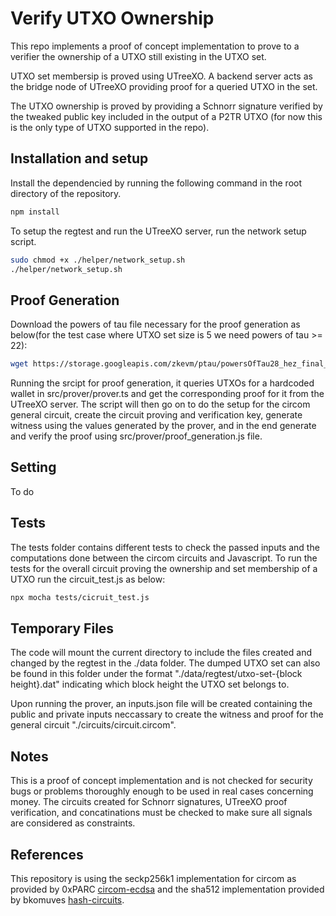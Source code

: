 # Verify UTXO Ownership 

This repo implements a proof of concept implementation to prove to a verifier the ownership of a UTXO still existing in the UTXO set. 

UTXO set membersip is proved using UTreeXO. A backend server acts as the bridge node of UTreeXO providing proof for a queried UTXO in the set. 

The UTXO ownership is proved by providing a Schnorr signature verified by the tweaked public key included in the output of a P2TR UTXO (for now this is the only type of UTXO supported in the repo). 

## Installation and setup 
Install the dependencied by running the following command in the root directory of the repository.
```bash
npm install 
```

To setup the regtest and run the UTreeXO server, run the network setup script. 

```bash 
sudo chmod +x ./helper/network_setup.sh
./helper/network_setup.sh
``` 

## Proof Generation 
Download the powers of tau file necessary for the proof generation as below(for the test case where UTXO set size is 5 we need powers of tau >= 22):
```bash 
wget https://storage.googleapis.com/zkevm/ptau/powersOfTau28_hez_final_22.ptau
```
Running the srcipt for proof generation, it queries UTXOs for a hardcoded wallet in src/prover/prover.ts and get the corresponding proof for it from the UTreeXO server. 
The script will then go on to do the setup for the circom general circuit, create the circuit proving and verification key, generate witness using the values generated by the prover, and in the end generate and verify the proof using src/prover/proof_generation.js file. 

## Setting
To do

## Tests

The tests folder contains different tests to check the passed inputs and the computations done between the circom circuits and Javascript. 
To run the tests for the overall circuit proving the ownership and set membership of a UTXO run the circuit_test.js as below: 
```bash 
npx mocha tests/cicruit_test.js 
``` 

## Temporary Files

The code will mount the current directory to include the files created and changed by the regtest in the ./data folder. The dumped UTXO set can also be found in this folder under the format "./data/regtest/utxo-set-{block height}.dat" indicating which block height the UTXO set belongs to. 

Upon running the prover, an inputs.json file will be created containing the public and private inputs neccassary to create the witness and proof for the general circuit "./circuits/circuit.circom". 

## Notes 
This is a proof of concept implementation and is not checked for security bugs or problems thoroughly enough to be used in real cases concerning money. 
The circuits created for Schnorr signatures, UTreeXO proof verification, and concatinations must be checked to make sure all signals are considered as constraints.

## References 

This repository is using the seckp256k1 implementation for circom as provided by 0xPARC [circom-ecdsa](https://github.com/0xPARC/circom-ecdsa) and the sha512 implementation provided by bkomuves [hash-circuits](https://github.com/bkomuves/hash-circuits.git).